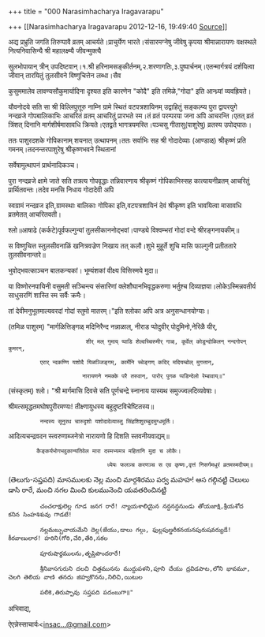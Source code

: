 +++
title = "000 Narasimhacharya Iragavarapu"

+++
[[Narasimhacharya Iragavarapu	2012-12-16, 19:49:40 [Source](https://groups.google.com/g/bvparishat/c/3Rd3lx0BDDU)]]



अद्य प्रभ्रुति जगति तिरुप्पावै व्रतम् आचर्यते।प्राचुर्येण भारते।संसारमग्नेषु जीवेषु कृपया श्रीमान्नारायणः वक्षस्थले नित्यनिवासिन्यै श्री महालक्ष्म्यै जीवन्मुक्त्यै

सुलभोपायान् त्रीन् उपदिष्टवान्।१.श्री हरिनामसङ्कीर्तनम्,२.शरणागतिः,३.पुष्पार्चनम्।एतन्मार्गत्रयं दर्शयित्वा जीवान् तारयितुं तुलसीवने विष्णुचित्तेन लब्धा।सैव

कुसुममालेव लावण्यसौकुमार्यादिना दृश्यत इति कारणेन "कोदै" इति तमिळे,"गोदा" इति आन्ध्र्यां व्यवह्रियते।

यौवनोदये सति सा श्री विल्लिपुत्तूरु नाम्नि ग्रामे स्थितं वटपत्रशायिनम् उद्वाहितुं सङ्कल्प्य पुरा द्वापरयुगे नन्दव्रजे गोपबालिकाभिः आचरितं व्रतम् आचरितुं प्रारभते स्म।तं व्रतं परम्परया जना अपि आचरन्ति।एतत् व्रतं त्रिंशत् दिनानि मार्गशीर्षमासावधि क्रियते।एतद्व्रते भागत्रयमस्ति।पञ्चसु गीतासु(पाशुरेषु) व्रतस्य उपोद्घातः।

ततः पाशुरदशके गोपिकानाम् शयनात् उत्थापनम्।ततः सर्वाभिः सह श्री गोदादेव्याः (आण्डाळ्) श्रीकृष्णं प्रति गमनम्।तदनन्तरपाशुरेषु श्रीकृष्णभवने स्थितानां

सर्वेषामुत्थापनं प्रार्थनादिकञ्च।

पुरा नन्दव्रजे क्षामे जाते सति तत्रत्य गोपवृद्धाः तन्निवारणाय श्रीकृष्णं गोपिकाभिस्सह कात्यायनीव्रतम् आचरितुं प्रार्थितवन्तः।तदेव मनसि निधाय गोदादेवी अपि

स्वग्रामं नन्दव्रज इति,ग्रामस्थाः बालिकाः गोपिका इति,वटपत्रशायिनं देवं श्रीकृष्ण इति भावयित्वा मासावधि व्रतमेतत् आचरितवती।

श्लो॥आषाढे (कर्कटे)पूर्वफल्गुन्यां तुलसीकाननोद्भवां।पाण्ड्ये विश्वम्भरां गोदां वन्दे श्रीरङ्गनायकीम्॥

   स विष्णुचित्त स्तुलसीवनाळिं खनित्रवज्रेण निखाय तत् कलौ।शुभे मुहूर्ते शुचि मासि फाल्गुनी प्रतीततारे तुलसीवनान्तरे॥

  भुवोद्भवत्काञ्चन बालकन्यकां। भूम्यंशकां वीक्ष्य विसिस्मये मुदा॥

  या विष्णोरनपायिनी वसुमती सञ्चिन्त्य संसारिणां क्लेशौघानभिवृद्धकरुणा भर्तुश्च दिव्याज्ञया।लोकेऽस्मिन्नवतीर्य साधुसरणिं शास्ति स्म सर्वैः क्रमैः।

  तां देवीमनुभूतमाल्यवरदां गोदां स्तुमो मातरम्।"इति श्लोका अपि अत्र अनुसन्धानयोग्याः।

(तमिळ पाशुरम्) "मार्गळित्तिङ्गळ् मदिनिरैन्द नन्नाळाल्, नीराड प्पोदुवीर् पोदुमिनो,नेरिळै यीर्,

                          शीर् मल् गुमाय् प्पाडि शेल्वच्चिरुमीर् गाळ्, कूर्वेल् कोडुन्दोळिलन् नन्दगोपन् कुमरन्,

             एरार् न्दकण्णि यशोदै यिळञ्जिङ्गम्, कार्मेनि च्चेङ्गण् कदिर् मदियम्बोल् मुगत्तान्,

                         नारायणने नमक्के परै तरुवान्, पारोर् पुगळ प्पडिन्देलो रेम्बावाय्॥"

(संस्कृतम्) श्लो। "श्री मार्गमासि दिवसे सति पूर्णचन्द्रे स्नानाय यास्यथ समुज्ज्वलदिव्यवेषाः।

                                
श्रीमत्समृद्धतमघोषपुरीरमण्यः! तीक्ष्णायुधस्य बहुदुष्टविचेष्टितस्य॥

             नन्दस्य सूनुरथ चारुदृशो यशोदादेव्यास्तु सिंहशिशुरम्बुदमुग्धमूर्तिः।

                                
आदित्यचन्द्रवदन स्त्वरुणाब्जनेत्रो नारायणो हि दिशति स्तवनीयवाद्यम्॥

            कैङ्कर्यभोगभवुकान्यतिवेल मारा दस्मभ्यमत्र महितानि मुदा च लोकैः।

                                ध्येयः फलञ्च करणञ्च स एव कृष्णः,वृत्तं निसर्गमधुरं व्रतमस्मदीयम्॥

(తెలుగు-సప్తపది) మాసములకు నెల్ల మంచి మార్గశిరము పర్వ మహహ! ఆస గల్గినట్టి చెలులు డాసి రారే, మంచి నగల మించి కులమునెంచి యవతరించినట్టి

             చంచలాక్షులెల్ల గూడ జనగ రారే! న్యాయశాలియైన నన్దనన్దనుండు తోయజాక్షి,శ్రీయశోద కనిన సింహశిశువు గాడటే!

             నల్లమబ్బుచాయమేని దెల్ల(జేయు,డాలు గల్గు, ఫుల్లపుణ్డరీకనయనపురుషవర్యుడే! కీరవాణులార! హరిని(గోరి,చేరి,తేరి,సకల

             పూరుషార్థములను,తృప్తిపొందరారే!

             శ్రీనివాసగురుని దలచి చిత్తమునను ముద్దుపళని,పూని చేయు ద్రవిడపాట,లోని భావమూ, చెలగి తెలియ వాణి తనదు జిహ్వకొనను,నిలిచి,యిటుల

             పలికె,తిరుప్పావు సప్తపది పదంబుగా॥"

अभिवाद्य,

ऐएन्नेस्साचार्यः\<[insac...@gmail.com]()\>

  

